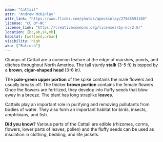 ```yaml
---
name: "Cattail"
attr: "Andrew McKinlay"
attr_link: "https://www.flickr.com/photos/apmckinlay/27568591360"
license: "CC BY-NC"
license_link: "https://creativecommons.org/licenses/by-nc/2.0/"
location: [bc,ab,sk,mb]
habitat: [wetland,urban]
visibility: high
aka: ["Bulrush"]
---
```

Clumps of Cattail are a common feature at the edge of marshes, ponds, and ditches throughout North America. The tall sturdy **stalk** (3-5 ft) is topped by a **brown**, **cigar-shaped head** (3-6 in).

The **pale-green upper portion** of the spike contains the male flowers and usually breaks off. The thicker **brown portion** contains the female flowers. Once the flowers are fertilized, they develop into fluffy seeds that blow away in a breeze. The plant has long straplike **leaves**.

Cattails play an important role in purifying and removing pollutants from bodies of water. They also form an important habitat for birds, insects, amphibians, and fish.

**Did you know?** Various parts of the Cattail are edible (rhizomes, corms, flowers, lower parts of leaves, pollen) and the fluffy seeds can be used as insulation in clothing, bedding, and life jackets.
